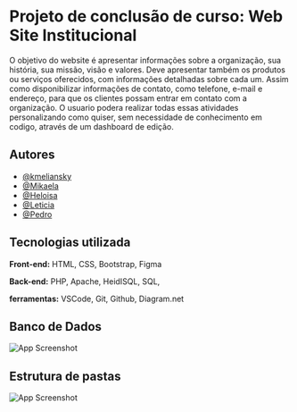 
# Projeto de conclusão de curso: Web Site Institucional

O objetivo do website é apresentar informações sobre a organização, sua história,
sua missão, visão e valores. Deve apresentar também os produtos ou serviços
oferecidos, com informações detalhadas sobre cada um. Assim como disponibilizar
informações de contato, como telefone, e-mail e endereço, para que os clientes
possam entrar em contato com a organização. O usuario podera realizar todas essas atividades personalizando como quiser, sem necessidade de conhecimento em codigo, através de um dashboard de edição.




## Autores

- [@kmeliansky](https://www.github.com/octokatherine)
- [@Mikaela](https://www.github.com/octokatherine)
- [@Heloisa](https://www.github.com/octokatherine)
- [@Leticia](https://www.github.com/octokatherine)
- [@Pedro](https://www.github.com/octokatherine)




## Tecnologias utilizada

**Front-end:**
HTML, CSS, Bootstrap, Figma 

**Back-end:**
PHP, Apache, HeidISQL, SQL,

**ferramentas:**
VSCode, Git, Github, Diagram.net


##  Banco de Dados

![App Screenshot](https://via.placeholder.com/468x300?text=App+Screenshot+Here) 
## Estrutura de pastas

![App Screenshot](https://i.ibb.co/zPZQ1M9/estrutur-de-pastas.png)
